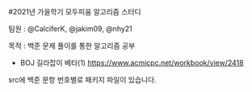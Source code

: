 #2021년 가을학기 모두피움 알고리즘 스터디

팀원 : @CalciferK, @jakim09, @nhy21

목적 : 백준 문제 풀이를 통한 알고리즘 공부

- BOJ 길라잡이 베타(1)
https://www.acmicpc.net/workbook/view/2418

src에 백준 문항 번호별로 패키지 파일이 있습니다.